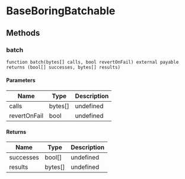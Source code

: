 # BaseBoringBatchable









## Methods

### batch

```solidity
function batch(bytes[] calls, bool revertOnFail) external payable returns (bool[] successes, bytes[] results)
```





#### Parameters

| Name | Type | Description |
|---|---|---|
| calls | bytes[] | undefined |
| revertOnFail | bool | undefined |

#### Returns

| Name | Type | Description |
|---|---|---|
| successes | bool[] | undefined |
| results | bytes[] | undefined |




